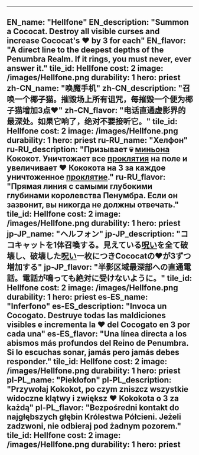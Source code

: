---

EN_name: "Hellfone"
EN_description: "Summon a Cococat. Destroy all visible curses and increase Cococat's ❤️ by 3 for each"
EN_flavor: "A direct line to the deepest depths of the Penumbra Realm. If it rings, you must never, ever answer it."
tile_id: Hellfone
cost: 2
image: /images/Hellfone.png
durability: 1
hero: priest
zh-CN_name: "唤魔手机"
zh-CN_description: "召唤一个椰子猫。摧毁场上所有诅咒，每摧毁一个便为椰子猫增加3点❤️"
zh-CN_flavor: "电话直通虚影界的最深处。如果它响了，绝对不要接听它。"
tile_id: Hellfone
cost: 2
image: /images/Hellfone.png
durability: 1
hero: priest
ru-RU_name: "Хелфон"
ru-RU_description: "Призывает 💀 <u>миньона</u> Кококот. Уничтожает все <u>проклятия</u> на поле и увеличивает ❤️ Кококота на 3 за каждое уничтоженное <u>проклятие</u>."
ru-RU_flavor: "Прямая линия с самыми глубокими глубинами королевства Пенумбра. Если он зазвонит, вы никогда не должны отвечать."
tile_id: Hellfone
cost: 2
image: /images/Hellfone.png
durability: 1
hero: priest
jp-JP_name: "ヘルフォン"
jp-JP_description: "ココキャットを1体召喚する。見えている<u>呪い</u>を全て破壊し、破壊した<u>呪い</u>一枚につきCococatの❤️が3ずつ増加する"
jp-JP_flavor: "半影区域最深部への直通電話。電話が鳴っても絶対に受けないように。"
tile_id: Hellfone
cost: 2
image: /images/Hellfone.png
durability: 1
hero: priest
es-ES_name: "Inferfono"
es-ES_description: "Invoca un Cocogato. Destruye todas las maldiciones visibles e incrementa la ❤️ del Cocogato en 3 por cada una"
es-ES_flavor: "Una línea directa a los abismos más profundos del Reino de Penumbra. Si lo escuchas sonar, jamás pero jamás debes responder."
tile_id: Hellfone
cost: 2
image: /images/Hellfone.png
durability: 1
hero: priest
pl-PL_name: "Piekłofon"
pl-PL_description: "Przywołaj Kokokot, po czym zniszcz wszystkie widoczne klątwy i zwiększ ❤️ Kokokota o 3 za każdą"
pl-PL_flavor: "Bezpośredni kontakt do najgłębszych głębin Królestwa Półcieni. Jeżeli zadzwoni, nie odbieraj pod żadnym pozorem."
tile_id: Hellfone
cost: 2
image: /images/Hellfone.png
durability: 1
hero: priest
---